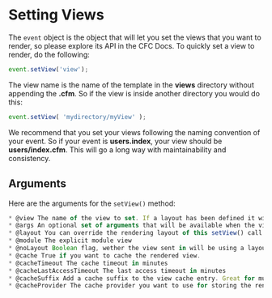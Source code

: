 # Setting Views

The <code>event</code> object is the object that will let you set the views that you want to render, so please explore its API in the CFC Docs. To quickly set a view to render, do the following:

```js
event.setView('view');
```

The view name is the name of the template in the **views** directory without appending the **.cfm**. So if the view is inside another directory you would do this:

```js
event.setView( 'mydirectory/myView' );
```

We recommend that you set your views following the naming convention of your event.  So if your event is **users.index**, your view should be **users/index.cfm**.  This will go a long way with maintainability and consistency.

## Arguments
Here are the arguments for the <code>setView()</code> method:

```js
* @view The name of the view to set. If a layout has been defined it will assign it, else if will assign the default layout. No extension please
* @args An optional set of arguments that will be available when the view is rendered
* @layout You can override the rendering layout of this setView() call if you want to. Else it defaults to implicit resolution or another override.
* @module The explicit module view
* @noLayout Boolean flag, wether the view sent in will be using a layout or not. Default is false. Uses a pre set layout or the default layout.
* @cache True if you want to cache the rendered view.
* @cacheTimeout The cache timeout in minutes
* @cacheLastAccessTimeout The last access timeout in minutes
* @cacheSuffix Add a cache suffix to the view cache entry. Great for multi-domain caching or i18n caching.
* @cacheProvider The cache provider you want to use for storing the rendered view. By default we use the 'template' cache provider
```
